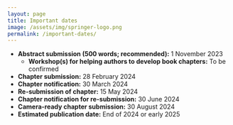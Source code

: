```yaml
---
layout: page
title: Important dates
image: /assets/img/springer-logo.png
permalink: /important-dates/
---
```


- **Abstract submission (500 words; recommended):** 1 November 2023
    - **Workshop(s) for helping authors to develop book chapters:** To be confirmed
- **Chapter submission:** 28 February 2024
- **Chapter notification:** 30 March 2024
- **Re-submission of chapter:** 15 May 2024
- **Chapter notification for re-submission:** 30 June 2024
- **Camera-ready chapter submission:** 30 August 2024
- **Estimated publication date:** End of 2024 or early 2025